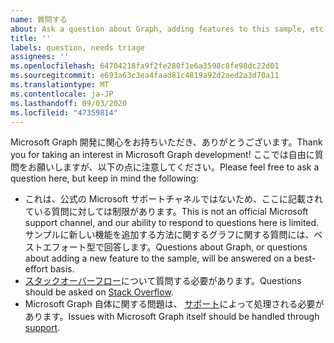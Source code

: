 ```yaml
---
name: 質問する
about: Ask a question about Graph, adding features to this sample, etc.
title: ''
labels: question, needs triage
assignees: ''
ms.openlocfilehash: 64704218fa9f2fe280f1e6a3598c8fe98dc22d01
ms.sourcegitcommit: e693a63c3ea4faad81c4819a92d2aed2a3d70a11
ms.translationtype: MT
ms.contentlocale: ja-JP
ms.lasthandoff: 09/03/2020
ms.locfileid: "47359814"
---
```

<span data-ttu-id="58751-102">Microsoft Graph 開発に関心をお持ちいただき、ありがとうございます。</span><span class="sxs-lookup"><span data-stu-id="58751-102">Thank you for taking an interest in Microsoft Graph development!</span></span> <span data-ttu-id="58751-103">ここでは自由に質問をお願いしますが、以下の点に注意してください。</span><span class="sxs-lookup"><span data-stu-id="58751-103">Please feel free to ask a question here, but keep in mind the following:</span></span>

- <span data-ttu-id="58751-104">これは、公式の Microsoft サポートチャネルではないため、ここに記載されている質問に対しては制限があります。</span><span class="sxs-lookup"><span data-stu-id="58751-104">This is not an official Microsoft support channel, and our ability to respond to questions here is limited.</span></span> <span data-ttu-id="58751-105">サンプルに新しい機能を追加する方法に関するグラフに関する質問には、ベストエフォート型で回答します。</span><span class="sxs-lookup"><span data-stu-id="58751-105">Questions about Graph, or questions about adding a new feature to the sample, will be answered on a best-effort basis.</span></span>
- <span data-ttu-id="58751-106">[スタックオーバーフロー](https://stackoverflow.com/questions/tagged/microsoft-graph)について質問する必要があります。</span><span class="sxs-lookup"><span data-stu-id="58751-106">Questions should be asked on [Stack Overflow](https://stackoverflow.com/questions/tagged/microsoft-graph).</span></span>
- <span data-ttu-id="58751-107">Microsoft Graph 自体に関する問題は、 [サポート](https://developer.microsoft.com/graph/support)によって処理される必要があります。</span><span class="sxs-lookup"><span data-stu-id="58751-107">Issues with Microsoft Graph itself should be handled through [support](https://developer.microsoft.com/graph/support).</span></span>
